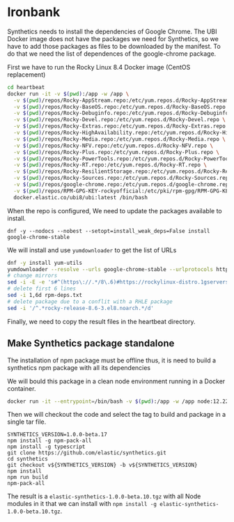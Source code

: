 # Ironbank

Synthetics needs to install the dependencies of Google Chrome. The UBI Docker image does not have the packages we need for Synthetics, so we have to add those packages as files to be downloaded by the manifest. To do that we need the list of dependences of the google-chrome package.

First we have to run the Rocky Linux 8.4 Docker image (CentOS replacement)

```bash
cd heartbeat
docker run -it -v $(pwd):/app -w /app \
  -v $(pwd)/repos/Rocky-AppStream.repo:/etc/yum.repos.d/Rocky-AppStream.repo \
  -v $(pwd)/repos/Rocky-BaseOS.repo:/etc/yum.repos.d/Rocky-BaseOS.repo \
  -v $(pwd)/repos/Rocky-Debuginfo.repo:/etc/yum.repos.d/Rocky-Debuginfo.repo \
  -v $(pwd)/repos/Rocky-Devel.repo:/etc/yum.repos.d/Rocky-Devel.repo \
  -v $(pwd)/repos/Rocky-Extras.repo:/etc/yum.repos.d/Rocky-Extras.repo \
  -v $(pwd)/repos/Rocky-HighAvailability.repo:/etc/yum.repos.d/Rocky-HighAvailability.repo \
  -v $(pwd)/repos/Rocky-Media.repo:/etc/yum.repos.d/Rocky-Media.repo \
  -v $(pwd)/repos/Rocky-NFV.repo:/etc/yum.repos.d/Rocky-NFV.repo \
  -v $(pwd)/repos/Rocky-Plus.repo:/etc/yum.repos.d/Rocky-Plus.repo \
  -v $(pwd)/repos/Rocky-PowerTools.repo:/etc/yum.repos.d/Rocky-PowerTools.repo \
  -v $(pwd)/repos/Rocky-RT.repo:/etc/yum.repos.d/Rocky-RT.repo \
  -v $(pwd)/repos/Rocky-ResilientStorage.repo:/etc/yum.repos.d/Rocky-ResilientStorage.repo \
  -v $(pwd)/repos/Rocky-Sources.repo:/etc/yum.repos.d/Rocky-Sources.repo \
  -v $(pwd)/repos/google-chrome.repo:/etc/yum.repos.d/google-chrome.repo \
  -v $(pwd)/repos/RPM-GPG-KEY-rockyofficial:/etc/pki/rpm-gpg/RPM-GPG-KEY-rockyofficial \
  docker.elastic.co/ubi8/ubi:latest /bin/bash
```

When the repo is configured, We need to update the packages available to install.

```
dnf -y --nodocs --nobest --setopt=install_weak_deps=False install google-chrome-stable
```

We will install and use `yumdownloader` to get the list of URLs

```bash
dnf -y install yum-utils
yumdownloader --resolve --urls google-chrome-stable --urlprotocols https > rpm-deps.txt
# change mirrors
sed -i -E -e 's#^(https\://.*/8\.6)#https://rockylinux-distro.1gservers.com/8.5/#g' rpm-deps.txt
# delete first 6 lines
sed -i 1,6d rpm-deps.txt
# delete package due to a conflit with a RHLE package
sed -i '/^.*rocky-release-8.6-3.el8.noarch.*/d'
```

Finally, we need to copy the result files in the heartbeat directory.


## Make Synthetics package standalone

The installation of npm package must be offline thus, it is need to build a synthetics npm package with all its dependencies

We will bould this package in a clean node environment running in a Docker container.

```bash
docker run -it --entrypoint=/bin/bash -v $(pwd):/app -w /app node:12.22.3
```

Then we will checkout the code and select the tag to build and package in a single tar file.

```
SYNTHETICS_VERSION=1.0.0-beta.17
npm install -g npm-pack-all
npm install -g typescript
git clone https://github.com/elastic/synthetics.git
cd synthetics
git checkout v${SYNTHETICS_VERSION} -b v${SYNTHETICS_VERSION}
npm install
npm run build
npm-pack-all
```

The result is a `elastic-synthetics-1.0.0-beta.10.tgz` with all Node modules in it that we can install with `npm install -g elastic-synthetics-1.0.0-beta.10.tgz`.
